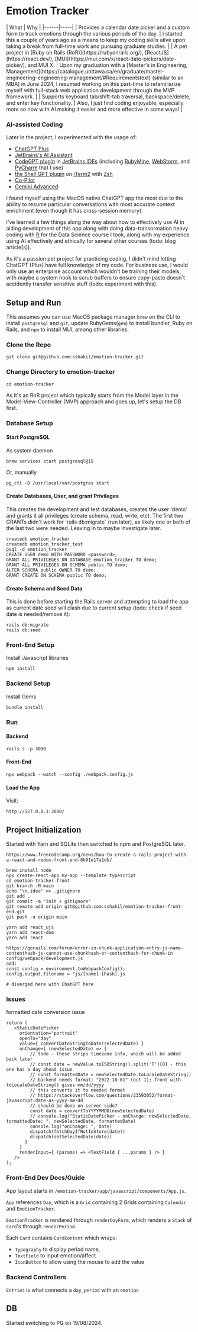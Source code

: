 <h1>Emotion Tracker</h1>
| What | Why |
|------|-----|
| Provides a calendar date picker and a custom form to track emotions through the various periods of the day. | I started this a couple of years ago as a means to keep my coding skills alive upon taking a break from full-time work and pursuing graduate studies. |
| A pet project in [Ruby on Rails (RoR)](https://rubyonrails.org/), [ReactJS](https://react.dev/), [MUI](https://mui.com/x/react-date-pickers/date-picker/), and MUI X. | Upon my graduation with a [Master's in Engineering, Management](https://catalogue.uottawa.ca/en/graduate/master-engineering-engineering-management/#Requirementstext) (similar to an MBA) in June 2024, I resumed working on this part-time to refamiliarize myself with full-stack web application development through the MVP framework. |
| Supports keyboard tab/shift-tab traversal, backspace/delete, and enter key functionality. | Also, I just find coding enjoyable, especially more so now with AI making it easier and more effective in some ways! |

<h3>AI-assisted Coding</h3>
<p>
   Later in the project, I experimented with the usage of:
   <ul>
      <li><a href="https://chat.openai.com/" target="_blank">ChatGPT Plus</a></li>
      <li><a href="https://www.jetbrains.com/help/idea/ai-assistant.html" target="_blank">JetBrains's AI Assistant</a></li>
      <li><a href="https://github.com/kicoe/CodeGPT" target="_blank">CodeGPT plugin</a> in <a href="https://www.jetbrains.com/" target="_blank">JetBrains IDEs</a> (including <a href="https://www.jetbrains.com/ruby/" target="_blank">RubyMine</a>, <a href="https://www.jetbrains.com/webstorm/" target="_blank">WebStorm</a>, and <a href="https://www.jetbrains.com/pycharm/" target="_blank">PyCharm</a> that I use)</li>
      <li><a href="https://github.com/TheR1D/shell_gpt" target="_blank">the Shell GPT plugin</a> on <a href="https://iterm2.com/" target="_blank">iTerm2</a> with <a href="https://www.zsh.org/" target="_blank">Zsh</a></li>
      <li><a href="https://github.com/features/copilot" target="_blank">Co-Pilot</a></li>
      <li><a href="https://blog.google/technology/ai/next-generation-ai-for-google-and-developers/" target="_blank">Gemini Advanced</a></li>
   </ul>
</p>
<p>
   I found myself using the MacOS native ChatGPT app the most due to the ability to resume particular conversations with most accurate context enrichment (even though it has cross-session memory).
</p>
<p>
   I've learned a few things along the way about how to effectively use AI in aiding development of this app along with doing data-transormation heavy coding with <a href="https://www.r-project.org/" target="_blank">R</a> for the Data Science course I took, along with my experience using AI effectively and ethically for several other courses (todo: blog article[s]).
</p>
<p>
   As it's a passion pet project for practicing coding, I didn't mind letting ChatGPT (Plus) have full knowledge of my code. For business use, I would only use an enterprise account which wouldn't be training their models, with maybe a system hook to scrub buffers to ensure copy-paste doesn't accidently transfer sensitive stuff (todo: experiment with this).
</p>


<h2>Setup and Run</h2>
<p>
   This assumes you can use MacOS package manager <code>brew</code> on the CLI to install <code>postgresql</code> and <code>git</code>, update RubyGems(<code>gem</code>) to install </code>bundler</code>, Ruby on Rails, and <code>npm</code> to install MUI, among other libraries.
</p>

<h3>Clone the Repo</h3>

```
git clone git@github.com:sshakil/emotion-tracker.git
```

<h3>Change Directory to emotion-tracker</h3>

```
cd emotion-tracker
```
<p>
   As it's an RoR project which typically starts from the Model layer in the Model-View-Controller (MVP) approach and goes up, let's setup the DB first.
</p>

<h3>Database Setup</h3>
<h4>Start PostgreSQL</h4>
As system daemon

```
brew services start postgresql@15
```
Or, manually
```
pg_ctl -D /usr/local/var/postgres start
```

<h4>Create Databases, User, and grant Privileges</h4>
This creates the development and test databases, creates the user 'demo' and grants it all privileges (create schema, read, write, etc).
The first two GRANTs didn't work for `rails db:migrate` (run later), as likely one or both of the last two were needed. Leaving in to maybe investigate later.

```
createdb emotion_tracker
createdb emotion_tracker_test
psql -d emotion_tracker
CREATE USER demo WITH PASSWORD <password>;
GRANT ALL PRIVILEGES ON DATABASE emotion_tracker TO demo;
GRANT ALL PRIVILEGES ON SCHEMA public TO demo;
ALTER SCHEMA public OWNER TO demo;
GRANT CREATE ON SCHEMA public TO demo;
```
<h4>Create Schema and Seed Data</h4>
This is done before starting the Rails server and attempting to load the app as current date seed will clash due to current setup (todo: check if seed date is needed/remove it):

```
rails db:migrate
rails db:seed
```

<h3>Front-End Setup</h3>
Install Javascript libraries

```
npm install
```

<h3>Backend Setup</h3>

Install Gems

```
bundle install
```

<h3>Run</h3>

<h4>Backend</h4>

```
rails s -p 3000
```
<h4>Front-End</h4>

```
npx webpack --watch --config ./webpack.config.js
```

<h4>Load the App</h4>

Visit:<br>

```
http://127.0.0.1:3000/
```

<h2>Project Initialization</h2>

Started with Yarn and SQLite then switched to npm and PostgreSQL later.
```
https://www.freecodecamp.org/news/how-to-create-a-rails-project-with-a-react-and-redux-front-end-8b01e17a1db/

brew install node
npx create-react-app my-app --template typescript
cd emotion-tracker-front
git branch -M main
echo "\n.idea" >> .gitignore
git add .
git commit -m "init + gitignore"
git remote add origin git@github.com:sshakil/emotion-tracker-front-end.git
git push -u origin main

yarn add react_ujs
yarn add react-dom
yarn add react

https://gorails.com/forum/error-in-chunk-application-entry-js-name-contenthash-js-cannot-use-chunkhash-or-contenthash-for-chunk-in
config/webpack/development.js
add:
const config = environment.toWebpackConfig();
config.output.filename = "js/[name]-[hash].js

# diverged here with ChatGPT here

```

<h3>Issues</h3>
formatted date conversion issue

```
return (
   <StaticDatePicker
     orientation="portrait"
     openTo="day"
     value={ convertDateStringToDate(selectedDate) }
     onChange={ (newSelectedDate) => {
         // todo - these strips timezone info, which will be added back later
         // const date = newValue.toISOString().split('T')[0] - this one has a day ahead issue
         // const formattedDate = newSelectedDate.toLocaleDateString()
         // backend needs format: "2022-10-01" (oct 1); front with toLocaleDateString() gives mm/dd/yyyy
         // this converts it to needed format
         // https://stackoverflow.com/questions/23593052/format-javascript-date-as-yyyy-mm-dd
         // should be done on server side?
         const date = convertToYYYYMMDD(newSelectedDate)
         // console.log("StaticDatePicker - onChange: newSelectedDate, formattedDate: ", newSelectedDate, formattedDate)
         console.log("onChange: ", date)
         dispatch(fetchDayIfNotInStore(date))
         dispatch(setSelectedDate(date))
       }
     }
     renderInput={ (params) => <TextField { ...params } /> }
   />
);
```

<h3>Front-End Dev Docs/Guide</h3>
App layout starts in <code>/emotion-tracker/app/javascript/components/App.js</code>.

<code>App</code> references <code>Day</code>, which is a <code>Grid</code> containing 2 Grids containing <code>Calendar</code> and <code>EmotionTracker</code>.

<code>EmotionTracker</code> is rendered through <code>renderDayForm</code>, which renders a <code>Stack</code> of <code>Card</code>'s through <code>renderPeriod</code>.

Each <code>Card</code> contains <code>CardContent</code> which wraps:
- <code>Typography</code> to display period name, <TextField>
- <code>TextField</code> to input emotion/affect
- <code>IconButton</code> to allow using the mouse to add the value 


<h3>Backend Controllers</h3>
<code>Entries</code> is what connects a <code>day_period</code> with an <code>emotion</code>


<h2>DB</h2>
Started switching to PG on 19/08/2024.

